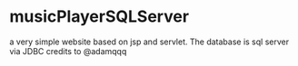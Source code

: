 # musicPlayerSQLServer
a very simple website based on jsp and servlet.
The database is sql server via JDBC
credits to @adamqqq
